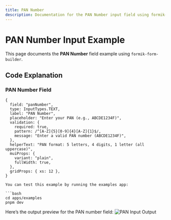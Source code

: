 ```yaml
---
title: PAN Number 
description: Documentation for the PAN Number input field using formik-form-builder
---
```


# PAN Number Input Example

This page documents the **PAN Number** field example using `formik-form-builder`.

## Code Explanation

### PAN Number Field

```tsx
{
  field: "panNumber",
  type: InputTypes.TEXT,
  label: "PAN Number",
  placeholder: "Enter your PAN (e.g., ABCDE1234F)",
  validation: {
    required: true,
    pattern: /^[A-Z]{5}[0-9]{4}[A-Z]{1}$/,
    message: "Enter a valid PAN number (ABCDE1234F)",
  },
  helperText: "PAN format: 5 letters, 4 digits, 1 letter (all uppercase)",
  muiProps: {
    variant: "plain",
    fullWidth: true,
  },
  gridProps: { xs: 12 },
}

You can test this example by running the examples app:

```bash
cd apps/examples
pnpm dev

```

Here’s the output preview for the PAN number field:
![PAN Input Output](/img/pan-output.jpg)